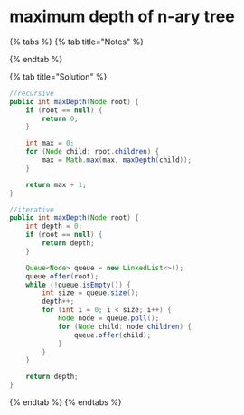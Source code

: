 # maximum depth of n-ary tree

{% tabs %}
{% tab title="Notes" %}

{% endtab %}

{% tab title="Solution" %}
```java
//recursive
public int maxDepth(Node root) {
    if (root == null) {
        return 0;
    }

    int max = 0;
    for (Node child: root.children) {
        max = Math.max(max, maxDepth(child));
    }

    return max + 1;
}

//iterative
public int maxDepth(Node root) {
    int depth = 0;
    if (root == null) {
        return depth;
    }

    Queue<Node> queue = new LinkedList<>();
    queue.offer(root);
    while (!queue.isEmpty()) {
        int size = queue.size();
        depth++;
        for (int i = 0; i < size; i++) {
            Node node = queue.poll();
            for (Node child: node.children) {
                queue.offer(child);
            }
        }
    }

    return depth;
}
```
{% endtab %}
{% endtabs %}

